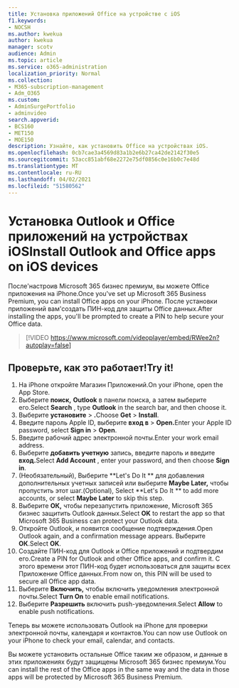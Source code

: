 ```yaml
---
title: Установка приложений Office на устройстве с iOS
f1.keywords:
- NOCSH
ms.author: kwekua
author: kwekua
manager: scotv
audience: Admin
ms.topic: article
ms.service: o365-administration
localization_priority: Normal
ms.collection:
- M365-subscription-management
- Adm_O365
ms.custom:
- AdminSurgePortfolio
- adminvideo
search.appverid:
- BCS160
- MET150
- MOE150
description: Узнайте, как установить Office на устройствах iOS.
ms.openlocfilehash: 0cb7cae3a4569d83a1b2e6b27ca42de2142f30e5
ms.sourcegitcommit: 53acc851abf68e2272e75df0856c0e16b0c7e48d
ms.translationtype: MT
ms.contentlocale: ru-RU
ms.lasthandoff: 04/02/2021
ms.locfileid: "51580562"
---
```

# <a name="install-outlook-and-office-apps-on-ios-devices"></a><span data-ttu-id="9226c-103">Установка Outlook и Office приложений на устройствах iOS</span><span class="sxs-lookup"><span data-stu-id="9226c-103">Install Outlook and Office apps on iOS devices</span></span>

<span data-ttu-id="9226c-104">После&#39;настроив Microsoft 365 бизнес премиум, вы можете Office приложения на iPhone.</span><span class="sxs-lookup"><span data-stu-id="9226c-104">Once you&#39;ve set up Microsoft 365 Business Premium, you can install Office apps on your iPhone.</span></span> <span data-ttu-id="9226c-105">После установки приложений вам&#39;создать ПИН-код для защиты Office данных.</span><span class="sxs-lookup"><span data-stu-id="9226c-105">After installing the apps, you&#39;ll be prompted to create a PIN to help secure your Office data.</span></span>

> [!VIDEO https://www.microsoft.com/videoplayer/embed/RWee2n?autoplay=false]

## <a name="try-it"></a><span data-ttu-id="9226c-106">Проверьте, как это работает!</span><span class="sxs-lookup"><span data-stu-id="9226c-106">Try it!</span></span>

1. <span data-ttu-id="9226c-107">На iPhone откройте Магазин Приложений.</span><span class="sxs-lookup"><span data-stu-id="9226c-107">On your iPhone, open the App Store.</span></span>
2. <span data-ttu-id="9226c-108">Выберите **поиск,** **Outlook** в панели поиска, а затем выберите его.</span><span class="sxs-lookup"><span data-stu-id="9226c-108">Select  **Search** , type  **Outlook** in the search bar, and then choose it.</span></span>
3. <span data-ttu-id="9226c-109">Выберите **установите**   >   **.**</span><span class="sxs-lookup"><span data-stu-id="9226c-109">Choose  **Get**  >  **Install**.</span></span>
4. <span data-ttu-id="9226c-110">Введите пароль Apple ID, выберите **вход в**  >   **Open.**</span><span class="sxs-lookup"><span data-stu-id="9226c-110">Enter your Apple ID password, select **Sign in** >  **Open**.</span></span>
5. <span data-ttu-id="9226c-111">Введите рабочий адрес электронной почты.</span><span class="sxs-lookup"><span data-stu-id="9226c-111">Enter your work email address.</span></span>
6. <span data-ttu-id="9226c-112">Выберите **добавить учетную** запись, введите пароль и введите **вход.**</span><span class="sxs-lookup"><span data-stu-id="9226c-112">Select  **Add Account** , enter your password, and then choose  **Sign in**.</span></span>
7. <span data-ttu-id="9226c-113">(Необязательный), Выберите \*\*Let's Do It \*\* для добавления дополнительных учетных записей или выберите  **Maybe Later,**  чтобы пропустить этот шаг.</span><span class="sxs-lookup"><span data-stu-id="9226c-113">(Optional), Select  \*\*Let's Do It \*\* to add more accounts, or select  **Maybe Later**  to skip this step.</span></span>
8. <span data-ttu-id="9226c-114">Выберите **ОК,** чтобы перезапустить приложение, Microsoft 365 бизнес защитить Outlook данных.</span><span class="sxs-lookup"><span data-stu-id="9226c-114">Select  **OK** to restart the app so that Microsoft 365 Business  can protect your Outlook data.</span></span>
9. <span data-ttu-id="9226c-115">Откройте Outlook, и появится сообщение подтверждения.</span><span class="sxs-lookup"><span data-stu-id="9226c-115">Open Outlook again, and a confirmation message appears.</span></span> <span data-ttu-id="9226c-116">Выберите  **ОК**.</span><span class="sxs-lookup"><span data-stu-id="9226c-116">Select  **OK**.</span></span>
10. <span data-ttu-id="9226c-117">Создайте ПИН-код для Outlook и Office приложений и подтвердим его.</span><span class="sxs-lookup"><span data-stu-id="9226c-117">Create a PIN for Outlook and other Office apps, and confirm it.</span></span> <span data-ttu-id="9226c-118">С этого времени этот ПИН-код будет использоваться для защиты всех Приложение Office данных.</span><span class="sxs-lookup"><span data-stu-id="9226c-118">From now on, this PIN will be used to secure all Office app data.</span></span>
11. <span data-ttu-id="9226c-119">Выберите  **Включить,**  чтобы включить уведомления электронной почты.</span><span class="sxs-lookup"><span data-stu-id="9226c-119">Select  **Turn On**  to enable email notifications.</span></span>
12. <span data-ttu-id="9226c-120">Выберите  **Разрешить** включить push-уведомления.</span><span class="sxs-lookup"><span data-stu-id="9226c-120">Select  **Allow** to enable push notifications.</span></span>

<span data-ttu-id="9226c-121">Теперь вы можете использовать Outlook на iPhone для проверки электронной почты, календаря и контактов.</span><span class="sxs-lookup"><span data-stu-id="9226c-121">You can now use Outlook on your iPhone to check your email, calendar, and contacts.</span></span>

<span data-ttu-id="9226c-122">Вы можете установить остальные Office таким же образом, и данные в этих приложениях будут защищены Microsoft 365 бизнес премиум.</span><span class="sxs-lookup"><span data-stu-id="9226c-122">You can install the rest of the Office apps in the same way and the data in those apps will be protected by Microsoft 365 Business Premium.</span></span>